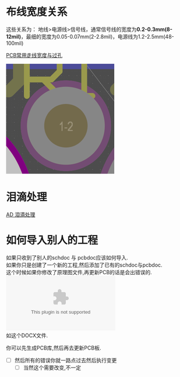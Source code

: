 # 布线宽度关系
这些关系为：
地线>电源线>信号线，通常信号线的宽度为**0.2-0.3mm(8-12mil)**，最细的宽度为0.05-0.07mm(2-2.8mil)，电源线为1.2-2.5mm(48-100mil)

[PCB常用走线宽度与过孔](https://www.wpgdadatong.com.cn/blog/detail/70216)

![](assets/截图_20231213134737.png)


# 泪滴处理
[AD 泪滴处理](https://blog.csdn.net/qq_42108414/article/details/102965239)



# 如何导入别人的工程
如果只收到了别人的schdoc 与 pcbdoc应该如何导入.  
如果你只是创建了一个新的工程,然后添加了已有的schdoc与pcbdoc.  
这个时候如果你修改了原理图文件,再更新PCB的话是会出错误的.  
![改接线端子的问题](assets/问题.docx)  
如这个DOCX文件.

你可以先生成PCB库,然后再去更新PCB板.  
- [ ] 然后所有的错误你就一路点过去然后执行变更
	- [ ] 当然这个需要改变,不一定